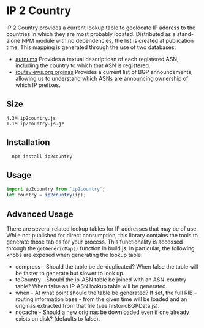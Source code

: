 IP 2 Country
============

IP 2 Country provides a current lookup table to geolocate IP address to
the countries in which they are most probably located. Distributed as a
stand-alone NPM module with no dependencies, the list is created at publication
time. This mapping is generated through the use of two databases:

 * [autnums](http://www.cidr-report.org/as2.0/autnums.html) Provides a
    textual descriptiosn of each registered ASN, including the country to which
    that ASN is registered.
 * [routeviews.org orginas](http://www.routeviews.org/) Provides a
    current list of BGP announcements, allowing us to understand which ASNs
    are announcing ownership of which IP prefixes.

Size
-----

```
4.3M ip2country.js
1.1M ip2country.js.gz
```

Installation
-----

```
  npm install ip2country
```

Usage
-----

```javascript
import ip2country from 'ip2country';
let country = ip2country(ip);
```

Advanced Usage
--------------

There are several related lookup tables for IP addresses that may be of use.
While not published for direct consumption, this library contains the tools
to generate those tables for your process. This functionality is accessed
through the ```getGenericMap()``` function in build.js. In particular, the
following knobs are exposed when generating the lookup table:

  * compress - Should the table be de-duplicated? When false the table will be
    faster to generate but slower to look up.
  * toCountry - Should the ip-ASN table be joined with an ASN-country table?
    When false an IP-ASN lookup table will be generated.
  * when - At what point should the table be generated? If set, the full RIB -
    routing information base - from the given time will be loaded and an
    originas extracted from that file (see historicBGPData.js).
  * nocache - Should a new originas be downloaded even if one already exists
    on disk? (defaults to false).
